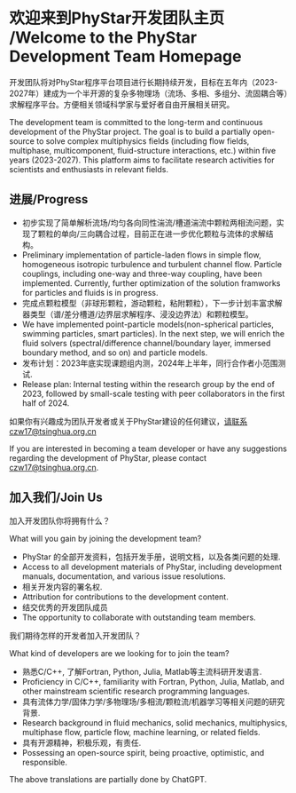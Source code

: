 # 欢迎来到PhyStar开发团队主页 /Welcome to the PhyStar Development Team Homepage

开发团队将对PhyStar程序平台项目进行长期持续开发，目标在五年内（2023-2027年）建成为一个半开源的复杂多物理场（流场、多相、多组分、流固耦合等）求解程序平台。方便相关领域科学家与爱好者自由开展相关研究。

The development team is committed to the long-term and continuous development of the PhyStar project. The goal is to build a partially open-source to solve complex multiphysics fields (including flow fields, multiphase, multicomponent, fluid-structure interactions, etc.) within five years (2023-2027). This platform aims to facilitate research activities for scientists and enthusiasts in relevant fields.


## 进展/Progress
- 初步实现了简单解析流场/均匀各向同性湍流/槽道湍流中颗粒两相流问题，实现了颗粒的单向/三向耦合过程，目前正在进一步优化颗粒与流体的求解结构。
- Preliminary implementation of particle-laden flows in simple flow, homogeneous isotropic turbulence and turbulent channel flow. Particle couplings, including one-way and three-way coupling, have been implemented. Currently, further optimization of the solution framworks for particles and fluids is in progress.
- 完成点颗粒模型（非球形颗粒，游动颗粒，粘附颗粒），下一步计划丰富求解器类型（谱/差分槽道/边界层求解程序、浸没边界法）和颗粒模型。
- We have implemented point-particle models(non-spherical particles, swimming particles, smart particles). In the next step, we will enrich the fluid solvers (spectral/difference channel/boundary layer, immersed boundary method, and so on) and particle models.
- 发布计划：2023年底实现课题组内测，2024年上半年，同行合作者小范围测试.
- Release plan: Internal testing within the research group by the end of 2023, followed by small-scale testing with peer collaborators in the first half of 2024.


如果你有兴趣成为团队开发者或关于PhyStar建设的任何建议，请联系czw17@tsinghua.org.cn

If you are interested in becoming a team developer or have any suggestions regarding the development of PhyStar, please contact czw17@tsinghua.org.cn.

## 加入我们/Join Us
加入开发团队你将拥有什么？

What will you gain by joining the development team?
- PhyStar 的全部开发资料，包括开发手册，说明文档，以及各类问题的处理.
- Access to all development materials of PhyStar, including development manuals, documentation, and various issue resolutions.
- 相关开发内容的署名权.
- Attribution for contributions to the development content.
- 结交优秀的开发团队成员
- The opportunity to collaborate with outstanding team members.

我们期待怎样的开发者加入开发团队？

What kind of developers are we looking for to join the team?
- 熟悉C/C++, 了解Fortran, Python, Julia, Matlab等主流科研开发语言.
- Proficiency in C/C++, familiarity with Fortran, Python, Julia, Matlab, and other mainstream scientific research programming languages.
- 具有流体力学/固体力学/多物理场/多相流/颗粒流/机器学习等相关问题的研究背景.
- Research background in fluid mechanics, solid mechanics, multiphysics, multiphase flow, particle flow, machine learning, or related fields.
- 具有开源精神，积极乐观，有责任.
- Possessing an open-source spirit, being proactive, optimistic, and responsible.

The above translations are partially done by ChatGPT.
<!--

**Here are some ideas to get you started:**

🙋‍♀️ A short introduction - what is your organization all about?
🌈 Contribution guidelines - how can the community get involved?
👩‍💻 Useful resources - where can the community find your docs? Is there anything else the community should know?
🍿 Fun facts - what does your team eat for breakfast?
🧙 Remember, you can do mighty things with the power of [Markdown](https://docs.github.com/github/writing-on-github/getting-started-with-writing-and-formatting-on-github/basic-writing-and-formatting-syntax)
-->
